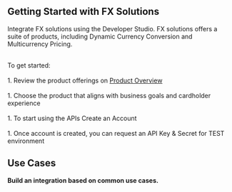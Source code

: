 ## Getting Started with FX Solutions
Integrate FX solutions using the Developer Studio. FX solutions offers a suite of products, including  Dynamic Currency Conversion and Multicurrency Pricing.

<br> To get started: </br>
<br>1. Review the product offerings on <a href="/product/GlobalCurrencySolutions/config/?path=config/product-layout.yaml">Product Overview </a></br>
<br>1. Choose the product that aligns with business goals and cardholder experience </br>
<br>1. To start using the APIs Create an Account </br>
<br>1. Once account is created, you can request an API Key & Secret for TEST environment </br>


## Use Cases
<b>Build an integration based on common use cases.</b>


<!-- type: row -->

<!-- type: card
    title: Dynamic Currency Conversion
    Description: Dynamic Currency Conversion (DCC) is a Card Present (CP) and Card Not Present (CNP) offering that allows merchants to offer international credit cardholders the choice to pay in either their own currency or the merchant’s base currency.

    link: ?path=docs/dynamic-currency-conversion.md
-->

<!-- type: card
    title: Multicurrency Pricing
    Description: Multicurrency Pricing (MCP) is a Card Not Present offering that allows merchants to offer pricing in multiple currencies.

    link: ?path=docs/multicurrency-pricing.md
-->

<!-- type: row-end -->
